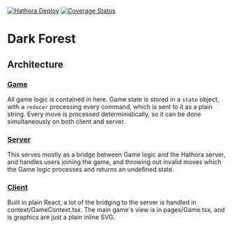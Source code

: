 [![Hathora Deploy](https://github.com/philihp/dark-forest/actions/workflows/deploy.yml/badge.svg)](https://github.com/philihp/dark-forest/actions/workflows/deploy.yml)
[![Coverage Status](https://coveralls.io/repos/github/philihp/dark-forest/badge.svg?branch=main)](https://coveralls.io/github/philihp/dark-forest?branch=main)

# Dark Forest

## Architecture

### [Game](https://github.com/philihp/dark-forest/tree/main/game)

All game logic is contained in here. Game state is stored in a `state` object, with a `reducer` processing every command, which is sent to it as a plain string. Every move is processed deterministically, so it can be done simultaneously on both client and server.

### [Server](https://github.com/philihp/dark-forest/blob/main/server/impl.ts)

This serves mostly as a bridge between Game logic and the Hathora server, and handles users joining the game, and throwing out invalid moves which the Game logic processes and returns an undefined state.

### [Client](https://github.com/philihp/dark-forest/tree/main/client/web/src)

Built in plain React, a lot of the bridging to the server is handled in context/GameContext.tsx. The main game's view is in pages/Game.tsx, and is graphics are just a plain inline SVG.
